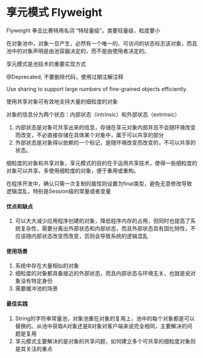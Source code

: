 # 享元模式 Flyweight

Flyweight 拳击比赛特用名词 “特轻量级”。类要轻量级，粒度要小

在对象池中，对象一旦产生，必然有一个唯一的、可访问的状态标志该对象，而且池中的对象声明是由池容器决定的，而不是由使用者决定的。

享元模式是池技术的重要实现方式

@Deprecated, 不要删除代码，使用过期注解注释

Use sharing to support large numbers of fine-grained objects efficiently.

使用共享对象可有效地支持大量的细粒度的对象

对象的信息分为两个状态：内部状态（intrinsic）和外部状态（extrinsic）
1. 内部状态是对象可共享出来的信息，存储在享元对象内部并且不会随环境改变而改变，不必直接存储在具体某个对象中，属于可以共享的部分
2. 外部状态是对象得以依赖的一个标记，是随环境改变而改变的，不可以共享的状态。

细粒度的对象和共享对象，享元模式的目的在于运用共享技术，使得一些细粒度的对象可以共享。多使用细粒度的对象，便于重用或重构。

在程序开发中，确认只需一次复制的属性则设置为final类型，避免无意修改导致逻辑混乱，特别是Session级的常量或者变量

#### 优点和缺点
1. 可以大大减少应用程序创建的对象，降低程序内存的占用，但同时也提高了系统复杂性，需要分离出外部状态和内部状态，而且外部状态具有固化特性，不应该随内部状态改变而改变，否则会导致系统的逻辑混乱


#### 使用场景
1. 系统中存在大量相似的对象
2. 细粒度的对象都具备接近的外部状态，而且内部状态与环境无关，也就是说对象没有特定身份
3. 需要缓冲池的场景


#### 最佳实践
1. String的字符串常量池，对象池重在对象的复用上，池中的每个对象都是可以替换的。从池中获取A对象还是B对象对客户端来说完全相同，主要解决的问题是复用
2. 享元模式主要解决的是对象的共享问题，如何建立多个可共享的细粒度对象则是其关注的重点
















